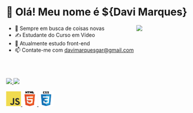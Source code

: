 # 🌌 Olá! Meu nome é ${Davi Marques}

<img align="right" width="150" src="https://media.giphy.com/media/LmNwrBhejkK9EFP504/giphy.gif"/>

- 🔭 Sempre em busca de coisas novas
- ✍ Estudante do Curso em Vídeo
- 🧠 Atualmente estudo front-end
- 📫 Contate-me com davimarquesgar@gmail.com

<br><br>

<div align="left">
  <a href="https://github.com/davi-marques">
  <nobr><img height="176em" src="https://github-readme-stats.vercel.app/api?username=davi-marques&show_icons=true&theme=highcontrast&include_all_commits=true&count_private=true&hide_border=true&locale=pt-br"/>
  <img height="180em" src="https://github-readme-stats.vercel.app/api/top-langs/?username=davi-marques&layout=compact&langs_count=7&theme=highcontrast&title_color=blue&hide_border=true&locale=pt-br"/><nobr/>
</div>
  
  <div style="display: inline_block"><br>
  <code><img height="40" src="https://raw.githubusercontent.com/github/explore/80688e429a7d4ef2fca1e82350fe8e3517d3494d/topics/javascript/javascript.png" alt="Javascript"/></code>
  <code><img height="40" src="https://raw.githubusercontent.com/github/explore/80688e429a7d4ef2fca1e82350fe8e3517d3494d/topics/html/html.png" alt="HTML5"/></code>
  <code><img height="40" src="https://raw.githubusercontent.com/github/explore/80688e429a7d4ef2fca1e82350fe8e3517d3494d/topics/css/css.png" alt="CSS"/></code>
</div>
  
  ##
